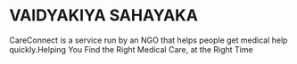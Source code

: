 # VAIDYAKIYA SAHAYAKA
 CareConnect is a service run by an NGO that helps people get medical help quickly.Helping You Find the Right Medical Care, at the Right Time
